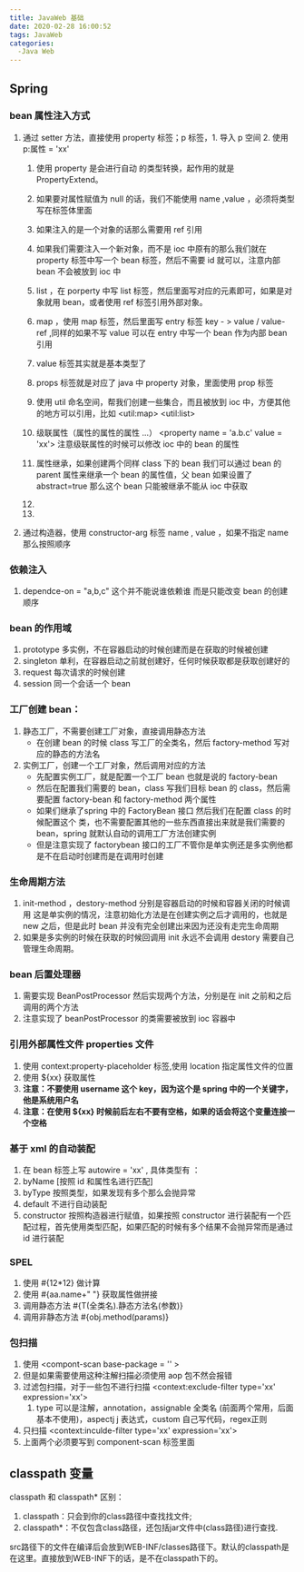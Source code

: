 ```yaml
---
title: JavaWeb 基础
date: 2020-02-28 16:00:52
tags: JavaWeb
categories:
  -Java Web
---
```


## Spring

### bean 属性注入方式

 1. 通过 setter 方法，直接使用 property 标签；p 标签，1. 导入 p 空间 2. 使用 p:属性 = 'xx'

     1. 使用 property 是会进行自动 的类型转换，起作用的就是 PropertyExtend。

     2. 如果要对属性赋值为 null 的话，我们不能使用 name ,value ，必须将类型写在标签体里面

        <property name = ""> <null/></property>

    3. 如果注入的是一个对象的话那么需要用 ref 引用
    4. 如果我们需要注入一个新对象，而不是 ioc 中原有的那么我们就在 property 标签中写一个 bean 标签，然后不需要 id 就可以，注意内部 bean 不会被放到 ioc 中
    5. list ，在 porperty 中写 list 标签，然后里面写对应的元素即可，如果是对象就用 bean，或者使用 ref 标签引用外部对象。
    6. map ，使用 map 标签，然后里面写 entry 标签 key - > value / value-ref ,同样的如果不写 value 可以在 entry 中写一个 bean 作为内部 bean 引用
    7. value 标签其实就是基本类型了
    8. props 标签就是对应了 java 中 property 对象，里面使用 prop 标签
    9. 使用 util 命名空间，帮我们创建一些集合，而且被放到 ioc 中，方便其他的地方可以引用，比如 \<util:map\> \<util:list\>  
    10. 级联属性（属性的属性的属性 ...） \<property name = 'a.b.c' value = 'xx'> 注意级联属性的时候可以修改 ioc 中的 bean 的属性
    11. 属性继承，如果创建两个同样 class 下的 bean 我们可以通过 bean 的 parent 属性来继承一个 bean 的属性值，父 bean 如果设置了 abstract=true 那么这个 bean 只能被继承不能从 ioc 中获取
    12. 
    13. 

 2. 通过构造器，使用 constructor-arg 标签  name , value ，如果不指定 name那么按照顺序

### 依赖注入

1. dependce-on = "a,b,c" 这个并不能说谁依赖谁 而是只能改变 bean 的创建顺序

### bean 的作用域

1. prototype 多实例，不在容器启动的时候创建而是在获取的时候被创建
2. singleton 单利，在容器启动之前就创建好，任何时候获取都是获取创建好的
3. request 每次请求的时候创建
4. session 同一个会话一个 bean

### 工厂创建 bean：

1. 静态工厂，不需要创建工厂对象，直接调用静态方法
   - 在创建 bean 的时候 class 写工厂的全类名，然后 factory-method 写对应的静态的方法名
2. 实例工厂，创建一个工厂对象，然后调用对应的方法
   - 先配置实例工厂，就是配置一个工厂 bean 也就是说的 factory-bean 
   - 然后在配置我们需要的 bean，class 写我们目标 bean 的 class，然后需要配置 factory-bean 和 factory-method 两个属性
   - 如果们继承了spring 中的 FactoryBean 接口 然后我们在配置 class 的时候配置这个 类，也不需要配置其他的一些东西直接出来就是我们需要的 bean，spring 就默认自动的调用工厂方法创建实例
   - 但是注意实现了 factorybean 接口的工厂不管你是单实例还是多实例他都是不在启动时创建而是在调用时创建

### 生命周期方法

1. init-method ，destory-method  分别是容器启动的时候和容器关闭的时候调用 这是单实例的情况，注意初始化方法是在创建实例之后才调用的，也就是 new 之后，但是此时 bean 并没有完全创建出来因为还没有走完生命周期
2. 如果是多实例的时候在获取的时候回调用 init 永远不会调用 destory 需要自己管理生命周期。

### bean 后置处理器

1. 需要实现 BeanPostProcessor 然后实现两个方法，分别是在 init 之前和之后调用的两个方法
2. 注意实现了 beanPostProcessor 的类需要被放到 ioc 容器中

### 引用外部属性文件 properties 文件

1. 使用 context:property-placeholder 标签,使用 location 指定属性文件的位置
2. 使用 ${xx} 获取属性
3. **注意：不要使用 username 这个 key，因为这个是 spring 中的一个关键字，他是系统用户名**
4. **注意：在使用 ${xx} 时候前后左右不要有空格，如果的话会将这个变量连接一个空格**

### 基于 xml 的自动装配

1. 在 bean 标签上写 autowire = 'xx' , 具体类型有 ：
2. byName [按照 id 和属性名进行匹配]
3. byType 按照类型，如果发现有多个那么会抛异常
4. default 不进行自动装配
5. constructor 按照构造器进行赋值，如果按照 constructor 进行装配有一个匹配过程，首先使用类型匹配，如果匹配的时候有多个结果不会抛异常而是通过 id 进行装配

### SPEL

1. 使用 #{12*12} 做计算 
2. 使用 #{aa.name+" "} 获取属性做拼接
3. 调用静态方法 #{T(全类名).静态方法名(参数)}
4. 调用非静态方法  #{obj.method(params)}

### 包扫描

1. 使用 \<compont-scan base-package = '' >
2. 但是如果需要使用这种注解扫描必须使用 aop 包不然会报错
3. 过滤包扫描，对于一些包不进行扫描 \<context:exclude-filter type='xx' expression='xx'>
   1. type  可以是注解，annotation，assignable 全类名 (前面两个常用，后面基本不使用)，aspectj j 表达式，custom 自己写代码，regex正则
4. 只扫描 \<context:inculde-filter type='xx' expression='xx'>
5. 上面两个必须要写到 component-scan 标签里面



## classpath 变量



classpath 和 classpath* 区别：

1.  classpath：只会到你的class路径中查找找文件;
2. classpath*：不仅包含class路径，还包括jar文件中(class路径)进行查找.

src路径下的文件在编译后会放到WEB-INF/classes路径下。默认的classpath是在这里。直接放到WEB-INF下的话，是不在classpath下的。






